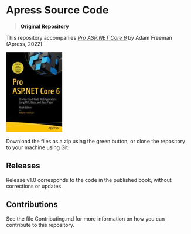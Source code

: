 # Apress Source Code

> [**Original Repository**](https://github.com/Apress/pro-asp.net-core-6)

This repository accompanies [*Pro ASP.NET Core 6*](https://link.springer.com/book/10.1007/978-1-4842-7957-1) by Adam Freeman (Apress, 2022).

![Cover image](./cover.jpg)

Download the files as a zip using the green button, or clone the repository to your machine using Git.

## Releases

Release v1.0 corresponds to the code in the published book, without corrections or updates.

## Contributions

See the file Contributing.md for more information on how you can contribute to this repository.